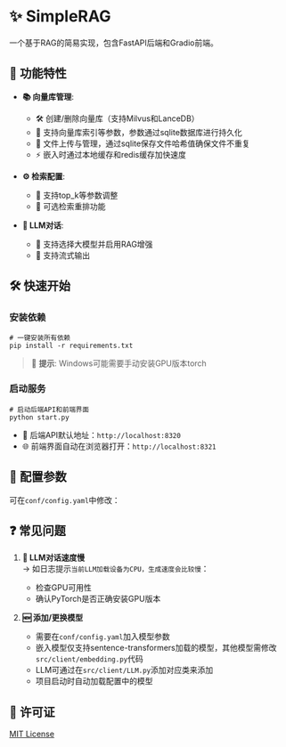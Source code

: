 # ✨ SimpleRAG

一个基于RAG的简易实现，包含FastAPI后端和Gradio前端。

## 🚀 功能特性

- **📚 向量库管理**:
  - 🛠️ 创建/删除向量库（支持Milvus和LanceDB）
  - 💾 支持向量库索引等参数，参数通过sqlite数据库进行持久化
  - 📁 文件上传与管理，通过sqlite保存文件哈希值确保文件不重复
  - ⚡ 嵌入时通过本地缓存和redis缓存加快速度

- **⚙️ 检索配置**:
  - 🎯 支持top_k等参数调整
  - 🔄 可选检索重排功能

- **💬 LLM对话**:
  - 🤖 支持选择大模型并启用RAG增强
  - 🌊 支持流式输出

## 🛠️ 快速开始

### 安装依赖
```
# 一键安装所有依赖
pip install -r requirements.txt
```
> 📌 **提示**: Windows可能需要手动安装GPU版本torch

### 启动服务
```
# 启动后端API和前端界面
python start.py
```

- 🔗 后端API默认地址：`http://localhost:8320`
- 🌐 前端界面自动在浏览器打开：`http://localhost:8321`

## 🔧 配置参数
可在`conf/config.yaml`中修改：

## ❓ 常见问题

1. **🐢 LLM对话速度慢**  
   → 如日志提示`当前LLM加载设备为CPU，生成速度会比较慢`：  
   - 检查GPU可用性
   - 确认PyTorch是否正确安装GPU版本

2. **🆕 添加/更换模型**  
   - 需要在`conf/config.yaml`加入模型参数
   - 嵌入模型仅支持sentence-transformers加载的模型，其他模型需修改`src/client/embedding.py`代码
   - LLM可通过在`src/client/LLM.py`添加对应类来添加
   - 项目启动时自动加载配置中的模型

## 📜 许可证
[MIT License](LICENSE)
